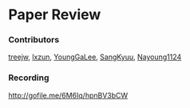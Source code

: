 # Paper Review

### Contributors
[treejw](https://github.com/treejw), [lxzun](https://github.com/lxzun), [YoungGaLee](https://github.com/YoungGaLee), [SangKyuu](https://github.com/SangKyuu), [Nayoung1124](https://github.com/Nayoung1124)

### Recording
http://gofile.me/6M6Iq/hpnBV3bCW
